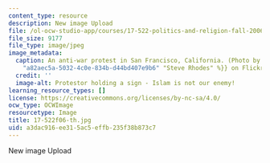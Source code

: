 ```yaml
---
content_type: resource
description: New image Upload
file: /ol-ocw-studio-app/courses/17-522-politics-and-religion-fall-2006/a3dac916ee315ac5effb235f38b873c7_17-522f06-th.jpg
file_size: 9177
file_type: image/jpeg
image_metadata:
  caption: An anti-war protest in San Francisco, California. (Photo by {{% resource_link
    "a82aec5a-5032-4c0e-834b-d44bd407e9b6" "Steve Rhodes" %}} on Flickr.)
  credit: ''
  image-alt: Protestor holding a sign - Islam is not our enemy!
learning_resource_types: []
license: https://creativecommons.org/licenses/by-nc-sa/4.0/
ocw_type: OCWImage
resourcetype: Image
title: 17-522f06-th.jpg
uid: a3dac916-ee31-5ac5-effb-235f38b873c7
---
```

New image Upload